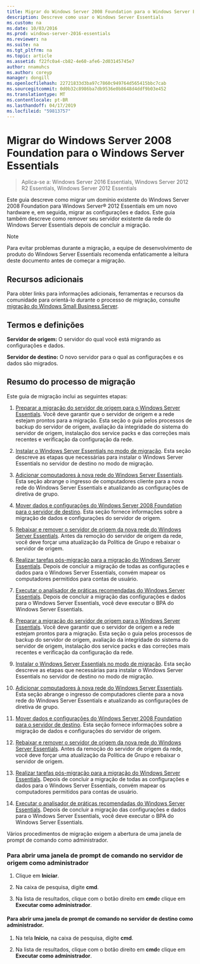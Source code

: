 ```yaml
---
title: Migrar do Windows Server 2008 Foundation para o Windows Server Essentials
description: Descreve como usar o Windows Server Essentials
ms.custom: na
ms.date: 10/03/2016
ms.prod: windows-server-2016-essentials
ms.reviewer: na
ms.suite: na
ms.tgt_pltfrm: na
ms.topic: article
ms.assetid: f22fc0a4-cb82-4e60-afe6-2d03145745e7
author: nnamuhcs
ms.author: coreyp
manager: dongill
ms.openlocfilehash: 22721833d3ba97c7860c949764d565415bbc7cab
ms.sourcegitcommit: 0d0b32c8986ba7db9536e0b8648d4ddf9b03e452
ms.translationtype: MT
ms.contentlocale: pt-BR
ms.lasthandoff: 04/17/2019
ms.locfileid: "59813757"
---
```

# <a name="migrate-windows-server-2008-foundation-to-windows-server-essentials"></a>Migrar do Windows Server 2008 Foundation para o Windows Server Essentials

>Aplica-se a: Windows Server 2016 Essentials, Windows Server 2012 R2 Essentials, Windows Server 2012 Essentials

Este guia descreve como migrar um domínio existente do Windows Server 2008 Foundation para Windows Server® 2012 Essentials em um novo hardware e, em seguida, migrar as configurações e dados. Este guia também descreve como remover seu servidor existente da rede do Windows Server Essentials depois de concluir a migração.  
  
> [!NOTE]
>  Para evitar problemas durante a migração, a equipe de desenvolvimento de produto do Windows Server Essentials recomenda enfaticamente a leitura deste documento antes de começar a migração.  
  
## <a name="additional-resources"></a>Recursos adicionais  
 Para obter links para informações adicionais, ferramentas e recursos da comunidade para orientá-lo durante o processo de migração, consulte [migração do Windows Small Business Server](https://go.microsoft.com/fwlink/?LinkId=217520).  
  
## <a name="terms-and-definitions"></a>Termos e definições  
 **Servidor de origem:** O servidor do qual você está migrando as configurações e dados.  
  
 **Servidor de destino:** O novo servidor para o qual as configurações e os dados são migrados.  
  
## <a name="migration-process-summary"></a>Resumo do processo de migração  
 Este guia de migração inclui as seguintes etapas:  
  

1.  [Preparar a migração do servidor de origem para o Windows Server Essentials](Prepare-your-Source-Server-for-Windows-Server-Essentials-migration.md).  Você deve garantir que o servidor de origem e a rede estejam prontos para a migração. Esta seção o guia pelos processos de backup do servidor de origem, avaliação da integridade do sistema do servidor de origem, instalação dos service packs e das correções mais recentes e verificação da configuração da rede.  
  
2.  [Instalar o Windows Server Essentials no modo de migração](Install-Windows-Server-Essentials-in-migration-mode.md).  Esta seção descreve as etapas que necessárias para instalar o Windows Server Essentials no servidor de destino no modo de migração.  
  
3.  [Adicionar computadores à nova rede do Windows Server Essentials](Join-computers-to-the-new-Windows-Server-Essentials-network.md).  Esta seção abrange o ingresso de computadores cliente para a nova rede do Windows Server Essentials e atualizando as configurações de diretiva de grupo.  
  
4.  [Mover dados e configurações do Windows Server 2008 Foundation para o servidor de destino](Move-Windows-Server-2008-Foundation-settings-and-data-to-the-Destination-Server-for-Windows-Server-Essentials-migration.md).  Esta seção fornece informações sobre a migração de dados e configurações do servidor de origem.  
  
5.  [Rebaixar e remover o servidor de origem da nova rede do Windows Server Essentials](Demote-and-remove-the-Source-Server-from-the-new-Windows-Server-Essentials-network.md).  Antes da remoção do servidor de origem da rede, você deve forçar uma atualização da Política de Grupo e rebaixar o servidor de origem.  
  
6.  [Realizar tarefas pós-migração para a migração do Windows Server Essentials](Perform-post-migration-tasks-for-Windows-Server-Essentials-migration.md).  Depois de concluir a migração de todas as configurações e dados para o Windows Server Essentials, convém mapear os computadores permitidos para contas de usuário.  
  
7.  [Executar o analisador de práticas recomendadas do Windows Server Essentials](Run-the-Windows-Server-Essentials-Best-Practices-Analyzer.md).  Depois de concluir a migração das configurações e dados para o Windows Server Essentials, você deve executar o BPA do Windows Server Essentials.  

1.  [Preparar a migração do servidor de origem para o Windows Server Essentials](../migrate/Prepare-your-Source-Server-for-Windows-Server-Essentials-migration.md).  Você deve garantir que o servidor de origem e a rede estejam prontos para a migração. Esta seção o guia pelos processos de backup do servidor de origem, avaliação da integridade do sistema do servidor de origem, instalação dos service packs e das correções mais recentes e verificação da configuração da rede.  
  
2.  [Instalar o Windows Server Essentials no modo de migração](../migrate/Install-Windows-Server-Essentials-in-migration-mode.md).  Esta seção descreve as etapas que necessárias para instalar o Windows Server Essentials no servidor de destino no modo de migração.  
  
3.  [Adicionar computadores à nova rede do Windows Server Essentials](../migrate/Join-computers-to-the-new-Windows-Server-Essentials-network.md).  Esta seção abrange o ingresso de computadores cliente para a nova rede do Windows Server Essentials e atualizando as configurações de diretiva de grupo.  
  
4.  [Mover dados e configurações do Windows Server 2008 Foundation para o servidor de destino](../migrate/Move-Windows-Server-2008-Foundation-settings-and-data-to-the-Destination-Server-for-Windows-Server-Essentials-migration.md).  Esta seção fornece informações sobre a migração de dados e configurações do servidor de origem.  
  
5.  [Rebaixar e remover o servidor de origem da nova rede do Windows Server Essentials](../migrate/Demote-and-remove-the-Source-Server-from-the-new-Windows-Server-Essentials-network.md).  Antes da remoção do servidor de origem da rede, você deve forçar uma atualização da Política de Grupo e rebaixar o servidor de origem.  
  
6.  [Realizar tarefas pós-migração para a migração do Windows Server Essentials](../migrate/Perform-post-migration-tasks-for-Windows-Server-Essentials-migration.md).  Depois de concluir a migração de todas as configurações e dados para o Windows Server Essentials, convém mapear os computadores permitidos para contas de usuário.  
  
7.  [Executar o analisador de práticas recomendadas do Windows Server Essentials](../migrate/Run-the-Windows-Server-Essentials-Best-Practices-Analyzer.md).  Depois de concluir a migração das configurações e dados para o Windows Server Essentials, você deve executar o BPA do Windows Server Essentials.  

  
 Vários procedimentos de migração exigem a abertura de uma janela de prompt de comando como administrador.  
  
###  <a name="BKMK_OpenACommandPromptAsAdmin"></a> Para abrir uma janela de prompt de comando no servidor de origem como administrador  
  
1.  Clique em **Iniciar**.  
  
2.  Na caixa de pesquisa, digite **cmd**.  
  
3.  Na lista de resultados, clique com o botão direito em **cmd**e clique em **Executar como administrador**.  
  
#### <a name="to-open-a-command-prompt-window-on-the-destination-server-as-an-administrator"></a>Para abrir uma janela de prompt de comando no servidor de destino como administrador.  
  
1.  Na tela **Início**, na caixa de pesquisa, digite **cmd**.  
  
2.  Na lista de resultados, clique com o botão direito em **cmd**e clique em **Executar como administrador**.
